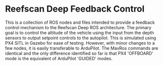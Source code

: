 # Reefscan Deep Feedback Control

This is a collection of ROS nodes and files intended to provide a feedback control mechanism to the Reefscan Deep ROS architecture. The primary goal is to control the altitude of the vehicle using the input from the depth sensors to output setpoint controls to the autopilot. This is simulated using PX4 SITL in Gazebo for ease of testing. However, with minor changes to a few nodes, it is easily transferable to ArduPilot. The MavRos commands are identical and the only difference identified so far is that PX4 'OFFBOARD' mode is the equivalent of ArduPilot 'GUIDED' modes.